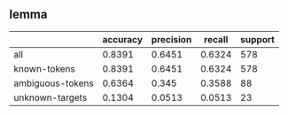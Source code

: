 
## lemma

|                  | accuracy | precision | recall | support |
|------------------|----------|-----------|--------|---------|
| all              | 0.8391   | 0.6451    | 0.6324 | 578     |
| known-tokens     | 0.8391   | 0.6451    | 0.6324 | 578     |
| ambiguous-tokens | 0.6364   | 0.345     | 0.3588 | 88      |
| unknown-targets  | 0.1304   | 0.0513    | 0.0513 | 23      |

